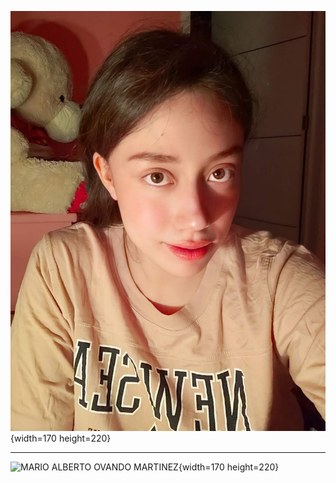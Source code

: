 ![XIMENA TOLEDO RIVERA](https://github.com/XimeMael/RETO-1-MASTER/blob/main/IMAGES/XimeMael.png){width=170 height=220}


---


![MARIO ALBERTO OVANDO MARTINEZ]([ubicacion_de_la_imagen](https://github.com/XimeMael/RETO-1-MASTER/blob/main/IMAGES/Mariovando.png)){width=170 height=220}